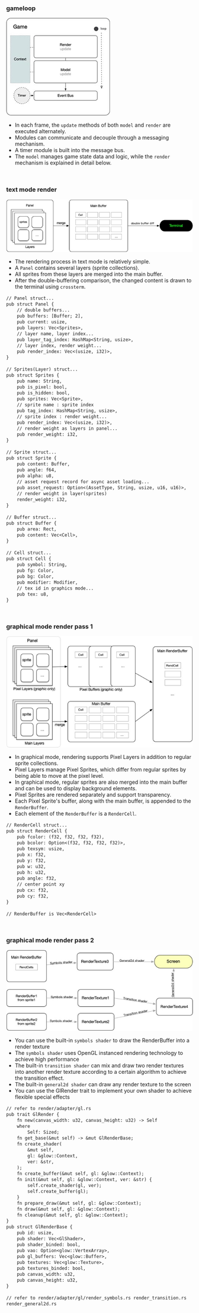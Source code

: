 ### gameloop

![gameloop](./p1.jpg)

- In each frame, the `update` methods of both `model` and `render` are executed alternately.
- Modules can communicate and decouple through a messaging mechanism.
- A timer module is built into the message bus.
- The `model` manages game state data and logic, while the `render` mechanism is explained in detail below.

<br>

### text mode render

![textrender](./p2.jpg)

- The rendering process in text mode is relatively simple.
- A `Panel` contains several layers (sprite collections).
- All sprites from these layers are merged into the main buffer.
- After the double-buffering comparison, the changed content is drawn to the terminal using `crossterm`.

```
// Panel struct...
pub struct Panel {
    // double buffers...
    pub buffers: [Buffer; 2],
    pub current: usize,
    pub layers: Vec<Sprites>,
    // layer name, layer index...
    pub layer_tag_index: HashMap<String, usize>,
    // layer index, render weight...
    pub render_index: Vec<(usize, i32)>,
}

// Sprites(Layer) struct...
pub struct Sprites {
    pub name: String,
    pub is_pixel: bool,
    pub is_hidden: bool,
    pub sprites: Vec<Sprite>,
    // sprite name : sprite index
    pub tag_index: HashMap<String, usize>,
    // sprite index : render weight...
    pub render_index: Vec<(usize, i32)>,
    // render weight as layers in panel...
    pub render_weight: i32,
}

// Sprite struct...
pub struct Sprite {
    pub content: Buffer,
    pub angle: f64,
    pub alpha: u8,
    // asset request record for async asset loading...
    pub asset_request: Option<(AssetType, String, usize, u16, u16)>,
    // render weight in layer(sprites)
    render_weight: i32,
}

// Buffer struct...
pub struct Buffer {
    pub area: Rect,
    pub content: Vec<Cell>,
}

// Cell struct...
pub struct Cell {
    pub symbol: String,
    pub fg: Color,
    pub bg: Color,
    pub modifier: Modifier,
    // tex id in graphics mode...
    pub tex: u8,
}
```

<br>

### graphical mode render pass 1

![graphrender1](./p3.jpg)

- In graphical mode, rendering supports Pixel Layers in addition to regular sprite collections.
- Pixel Layers manage Pixel Sprites, which differ from regular sprites by being able to move at the pixel level.
- In graphical mode, regular sprites are also merged into the main buffer and can be used to display background elements.
- Pixel Sprites are rendered separately and support transparency.
- Each Pixel Sprite's buffer, along with the main buffer, is appended to the `RenderBuffer`.
- Each element of the `RenderBuffer` is a `RenderCell`.

```
// RenderCell struct...
pub struct RenderCell {
    pub fcolor: (f32, f32, f32, f32),
    pub bcolor: Option<(f32, f32, f32, f32)>,
    pub texsym: usize,
    pub x: f32,
    pub y: f32,
    pub w: u32,
    pub h: u32,
    pub angle: f32,
    // center point xy
    pub cx: f32,
    pub cy: f32,
}

// RenderBuffer is Vec<RenderCell>

```

<br>

### graphical mode render pass 2

![graphrender2](./p4.jpg)

- You can use the built-in `symbols shader` to draw the RenderBuffer into a render texture
- The `symbols shader` uses OpenGL instanced rendering technology to achieve high performance
- The built-in `transition shader` can mix and draw two render textures into another render texture according to a certain algorithm to achieve the transition effect.
- The built-in `general2d shader` can draw any render texture to the screen
- You can use the GlRender trait to implement your own shader to achieve flexible special effects

```
// refer to render/adapter/gl.rs
pub trait GlRender {
    fn new(canvas_width: u32, canvas_height: u32) -> Self
    where
        Self: Sized;
    fn get_base(&mut self) -> &mut GlRenderBase;
    fn create_shader(
        &mut self,
        gl: &glow::Context,
        ver: &str,
    );
    fn create_buffer(&mut self, gl: &glow::Context);
    fn init(&mut self, gl: &glow::Context, ver: &str) {
        self.create_shader(gl, ver);
        self.create_buffer(gl);
    }
    fn prepare_draw(&mut self, gl: &glow::Context);
    fn draw(&mut self, gl: &glow::Context);
    fn cleanup(&mut self, gl: &glow::Context);
}
pub struct GlRenderBase {
    pub id: usize,
    pub shader: Vec<GlShader>,
    pub shader_binded: bool,
    pub vao: Option<glow::VertexArray>,
    pub gl_buffers: Vec<glow::Buffer>,
    pub textures: Vec<glow::Texture>,
    pub textures_binded: bool,
    pub canvas_width: u32,
    pub canvas_height: u32,
}

// refer to render/adapter/gl/render_symbols.rs render_transition.rs render_general2d.rs 

```

<br>

